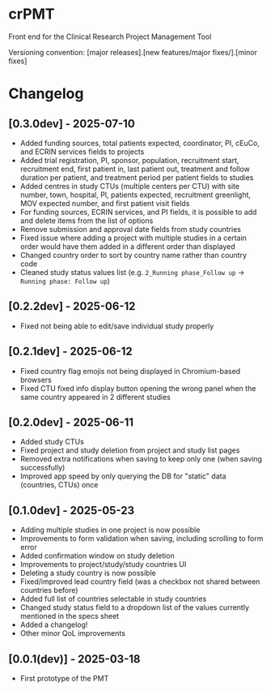 # crPMT
Front end for the Clinical Research Project Management Tool

Versioning convention:  [major releases].[new features/major fixes/].[minor fixes]

# Changelog

## [0.3.0dev] - 2025-07-10

- Added funding sources, total patients expected, coordinator, PI, cEuCo, and ECRIN services fields to projects
- Added trial registration, PI, sponsor, population, recruitment start, recruitment end, first patient in, last patient out, treatment and follow duration per patient, and treatment period per patient fields to studies
- Added centres in study CTUs (multiple centers per CTU) with site number, town, hospital, PI, patients expected, recruitment greenlight, MOV expected number, and first patient visit fields
- For funding sources, ECRIN services, and PI fields, it is possible to add and delete items from the list of options
- Remove submission and approval date fields from study countries
- Fixed issue where adding a project with multiple studies in a certain order would have them added in a different order than displayed
- Changed country order to sort by country name rather than country code
- Cleaned study status values list (e.g. `2_Running phase_Follow up` -> `Running phase: Follow up`)

## [0.2.2dev] - 2025-06-12

- Fixed not being able to edit/save individual study properly

## [0.2.1dev] - 2025-06-12

- Fixed country flag emojis not being displayed in Chromium-based browsers
- Fixed CTU fixed info display button opening the wrong panel when the same country appeared in 2 different studies

## [0.2.0dev] - 2025-06-11

- Added study CTUs
- Fixed project and study deletion from project and study list pages
- Removed extra notifications when saving to keep only one (when saving successfully)
- Improved app speed by only querying the DB for "static" data (countries, CTUs) once
 
## [0.1.0dev] - 2025-05-23

- Adding multiple studies in one project is now possible
- Improvements to form validation when saving, including scrolling to form error
- Added confirmation window on study deletion
- Improvements to project/study/study countries UI
- Deleting a study country is now possible
- Fixed/improved lead country field (was a checkbox not shared between countries before)
- Added full list of countries selectable in study countries
- Changed study status field to a dropdown list of the values currently mentioned in the specs sheet
- Added a changelog!
- Other minor QoL improvements
 
## [0.0.1(dev)] - 2025-03-18
 
- First prototype of the PMT

